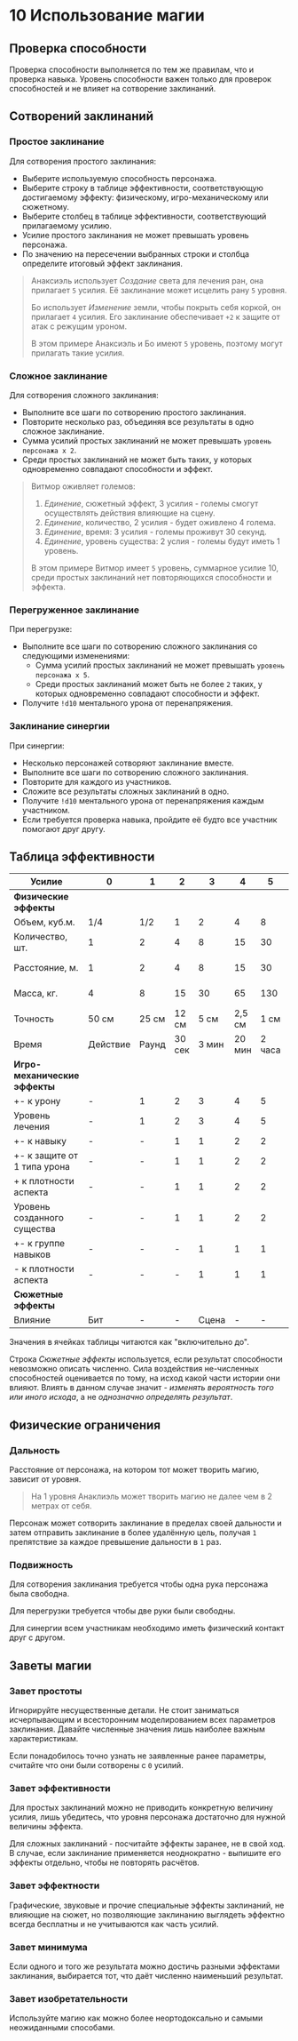 # 10 Использование магии

## Проверка способности

Проверка способности выполняется по тем же правилам, что и проверка навыка.
Уровень способности важен только для проверок способностей и не влияет на сотворение заклинаний.

## Сотворений заклинаний

### Простое заклинание

Для сотворения простого заклинания:
- Выберите используемую способность персонажа.
- Выберите строку в таблице эффективности, соответствующую достигаемому эффекту: 
  физическому, игро-механическому или сюжетному.
- Выберите столбец в таблице эффективности, соответствующий прилагаемому усилию. 
- Усилие простого заклинания не может превышать уровень персонажа.
- По значению на пересечении выбранных строки и столбца определите итоговый эффект заклинания.

>Анаксиэль использует _Создание_ света для лечения ран, она прилагает `5` усилия.
>Её заклинание может исцелить рану `5` уровня.
> 
>Бо использует _Изменение_ земли, чтобы покрыть себя коркой, он прилагает `4` усилия.
>Его заклинание обеспечивает `+2` к защите от атак с режущим уроном.
>
>В этом примере Анаксиэль и Бо имеют `5` уровень, поэтому могут прилагать такие усилия.

### Сложное заклинание

Для сотворения сложного заклинания:
- Выполните все шаги по сотворению простого заклинания.
- Повторите несколько раз, объединяя все результаты в одно сложное заклинание.
- Сумма усилий простых заклинаний не может превышать `уровень персонажа х 2`.
- Среди простых заклинаний не может быть таких, у которых одновременно совпадают способности и эффект.

>Витмор оживляет големов:
>1. _Единение_, сюжетный эффект, 3 усилия - големы смогут осуществлять действия влияющие на сцену.
>2. _Единение_, количество, 2 усилия - будет оживлено 4 голема.
>3. _Единение_, время: 3 усилия - големы проживут 30 секунд.
>4. _Единение_, уровень существа: 2 услия - големы будут иметь 1 уровень.
>
>В этом примере Витмор имеет `5` уровень, суммарное усилие 10, среди простых заклинаний нет повторяющихся способности и эффекта.

### Перегруженное заклинание

При перегрузке:
- Выполните все шаги по сотворению сложного заклинания со следующими изменениями:
  - Сумма усилий простых заклинаний не может превышать `уровень персонажа х 5`.
  - Среди простых заклинаний может быть не более `2` таких, у которых одновременно совпадают способности и эффект.
- Получите `!d10` ментального урона от перенапряжения.

### Заклинание синергии

При синергии:
- Несколько персонажей сотворяют заклинание вместе.
- Выполните все шаги по сотворению сложного заклинания.
- Повторите для каждого из участников.
- Сложите все результаты сложных заклинаний в одно.
- Получите `!d10` ментального урона от перенапряжения каждым участником.
- Если требуется проверка навыка, пройдите её будто все участник помогают друг другу.

## Таблица эффективности

| Усилие                        | 0        | 1     | 2      | 3     | 4      | 5      | 6        | 7       | 8        | 9        | 10      |
|-------------------------------|----------|-------|--------|-------|--------|--------|----------|---------|----------|----------|---------|
| **Физические эффекты**        |          |       |        |       |        |        |          |         |          |          |         |
| Объем, куб.м.                 | 1/4      | 1/2   | 1      | 2     | 4      | 8      | 15       | 30      | 65       | 130      | 250     |
| Количество, шт.               | 1        | 2     | 4      | 8     | 15     | 30     | 65       | 130     | 250      | 500      | 1 000   |
| Расстояние, м.                | 1        | 2     | 4      | 8     | 15     | 30     | 65       | 130     | 250      | 500      | 1 000   |
| Масса, кг.                    | 4        | 8     | 15     | 30    | 65     | 130    | 250      | 500     | 1 000    | 2 000    | 4 000   |
| Точность                      | 50 см    | 25 см | 12 см  | 5 см  | 2,5 см | 1 см   | 5 мм     | 2,5 мм  | 1 мм     | 0,5 мм   | 0,25 мм |
| Время                         | Действие | Раунд | 30 сек | 3 мин | 20 мин | 2 часа | 12 часов | 3 суток | 20 суток | 4 месяца | 2 года  |
| **Игро-механические эффекты** |          |       |        |       |        |        |          |         |          |          |         |
| +- к урону                    | -        | 1     | 2      | 3     | 4      | 5      | 6        | 7       | 8        | 9        | 10      |
| Уровень лечения               | -        | 1     | 2      | 3     | 4      | 5      | 6        | 7       | 8        | 9        | 10      |
| +- к навыку                   | -        | -     | 1      | 1     | 2      | 2      | 3        | 3       | 4        | 4        | 5       |
| +- к защите от 1 типа урона   | -        | -     | 1      | 1     | 2      | 2      | 3        | 3       | 4        | 4        | 5       |
| + к плотности аспекта         | -        | -     | 1      | 1     | 2      | 2      | 3        | 3       | 4        | 4        | 5       |
| Уровень созданного существа   | -        | -     | 1      | 1     | 2      | 2      | 3        | 3       | 4        | 4        | 5       |
| +- к группе навыков           | -        | -     | -      | 1     | 1      | 1      | 2        | 2       | 2        | 3        | 3       |
| - к плотности аспекта         | -        | -     | -      | 1     | 1      | 1      | 2        | 2       | 2        | 3        | 3       |
| **Сюжетные эффекты**          |          |       |        |       |        |        |          |         |          |          |         |
| Влияние                       | Бит      | -     | -      | Сцена | -      | -      | Эпизод   | -       | -        | Акт      | -       |

Значения в ячейках таблицы читаются как "включительно до".

Строка _Сюжетные эффекты_ используется, если результат способности невозможно описать численно.
Сила воздействия не-численных способностей оценивается по тому, на исход какой части истории они влияют.
Влиять в данном случае значит - _изменять вероятность того или иного исхода_, а не _однозначно определять результат_.

## Физические ограничения

### Дальность

Расстояние от персонажа, на котором тот может творить магию, зависит от уровня.

>На 1 уровня Анаклиэль может творить магию не далее чем в 2 метрах от себя.

Персонаж может сотворить заклинание в пределах своей дальности и затем отправить заклинание в более удалённую цель,
получая `1` препятствие за каждое превышение дальности в `1` раз.

### Подвижность

Для сотворения заклинания требуется чтобы одна рука персонажа была свободна.

Для перегрузки требуется чтобы две руки были свободны.

Для синергии всем участникам необходимо иметь физический контакт друг с другом.

## Заветы магии

### Завет простоты

Игнорируйте несущественные детали.
Не стоит заниматься исчерпывающим и всесторонним моделированием всех параметров заклинания.
Давайте численные значения лишь наиболее важным характеристикам.

Если понадобилось точно узнать не заявленные ранее параметры, считайте что они были сотворены с `0` усилий.

### Завет эффективности

Для простых заклинаний можно не приводить конкретную величину усилия,
лишь убедитесь, что уровня персонажа достаточно для нужной величины эффекта.

Для сложных заклинаний - посчитайте эффекты заранее, не в свой ход.
В случае, если заклинание применяется неоднократно - выпишите его эффекты отдельно, чтобы не повторять расчётов.

### Завет эффектности

Графические, звуковые и прочие специальные эффекты заклинаний, не влияющие на сюжет,
но позволяющие заклинанию выглядеть эффектно всегда бесплатны и не учитываются как часть усилий.

### Завет минимума

Если одного и того же результата можно достичь разными эффектами заклинания,
выбирается тот, что даёт численно наименьший результат.

### Завет изобретательности

Используйте магию как можно более неортодоксально и самыми неожиданными способами.
